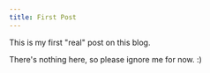 ```yaml
---
title: First Post
---
```


This is my first "real" post on this blog.

There's nothing here, so please ignore me for now. :)
